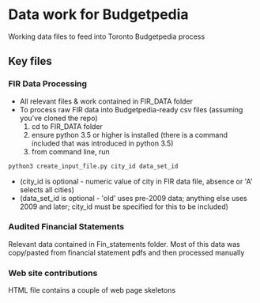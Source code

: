 # Data work for Budgetpedia

Working data files to feed into Toronto Budgetpedia process

## Key files

### FIR Data Processing

- All relevant files & work contained in FIR_DATA folder
- To process raw FIR data into Budgetpedia-ready csv files (assuming you've cloned the repo)
    1. cd to FIR_DATA folder
    2. ensure python 3.5 or higher is installed (there is a command included
        that was introduced in python 3.5)
    3. from command line, run

```bash
python3 create_input_file.py city_id data_set_id
```

- (city_id is optional - numeric value of city in FIR data file, absence or 'A' selects all cities)
- (data_set_id is optional - 'old' uses pre-2009 data; anything else uses 2009 and later; city_id must be specified for this to be included)


### Audited Financial Statements

Relevant data contained in Fin_statements folder.  Most of this data was copy/pasted from financial statement pdfs and then processed manually


### Web site contributions

HTML file contains a couple of web page skeletons
